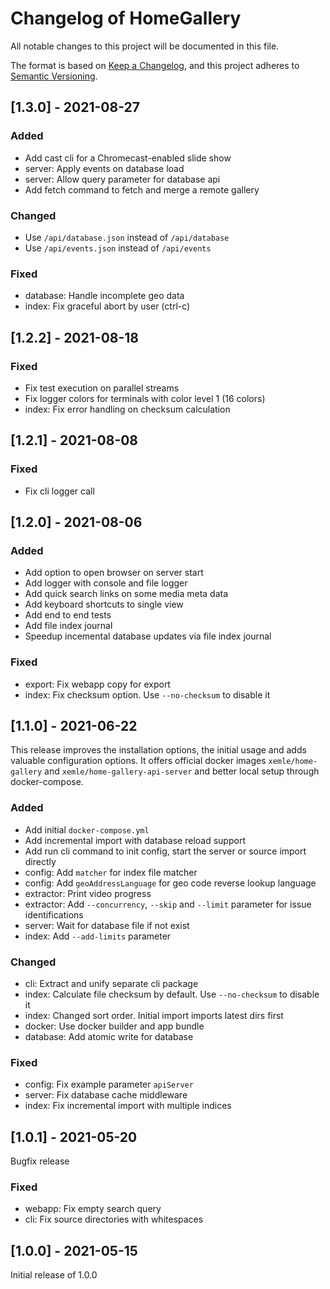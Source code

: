 # Changelog of HomeGallery

All notable changes to this project will be documented in this file.

The format is based on [Keep a Changelog](https://keepachangelog.com/en/1.0.0/),
and this project adheres to [Semantic Versioning](https://semver.org/spec/v2.0.0.html).

## [1.3.0] - 2021-08-27

### Added

- Add cast cli for a Chromecast-enabled slide show
- server: Apply events on database load
- server: Allow query parameter for database api
- Add fetch command to fetch and merge a remote gallery

### Changed

- Use `/api/database.json` instead of `/api/database`
- Use `/api/events.json` instead of `/api/events`

### Fixed

- database: Handle incomplete geo data
- index: Fix graceful abort by user (ctrl-c)

## [1.2.2] - 2021-08-18

### Fixed

- Fix test execution on parallel streams
- Fix logger colors for terminals with color level 1 (16 colors)
- index: Fix error handling on checksum calculation

## [1.2.1] - 2021-08-08

### Fixed

- Fix cli logger call

## [1.2.0] - 2021-08-06

### Added

- Add option to open browser on server start
- Add logger with console and file logger
- Add quick search links on some media meta data
- Add keyboard shortcuts to single view
- Add end to end tests
- Add file index journal
- Speedup incemental database updates via file index journal

### Fixed

- export: Fix webapp copy for export
- index: Fix checksum option. Use `--no-checksum` to disable it

## [1.1.0] - 2021-06-22

This release improves the installation options, the initial usage
and adds valuable configuration options.
It offers official docker images `xemle/home-gallery` and `xemle/home-gallery-api-server`
and better local setup through docker-compose.

### Added

- Add initial `docker-compose.yml`
- Add incremental import with database reload support
- Add run cli command to init config, start the server or source import directly
- config: Add `matcher` for index file matcher
- config: Add `geoAddressLanguage` for geo code reverse lookup language
- extractor: Print video progress
- extractor: Add `--concurrency`, `--skip` and `--limit` parameter for issue identifications
- server: Wait for database file if not exist
- index: Add `--add-limits` parameter

### Changed

- cli: Extract and unify separate cli package
- index: Calculate file checksum by default. Use `--no-checksum` to disable it
- index: Changed sort order. Initial import imports latest dirs first
- docker: Use docker builder and app bundle
- database: Add atomic write for database

### Fixed

- config: Fix example parameter `apiServer`
- server: Fix database cache middleware
- index: Fix incremental import with multiple indices

## [1.0.1] - 2021-05-20

Bugfix release

### Fixed

- webapp: Fix empty search query
- cli: Fix source directories with whitespaces

## [1.0.0] - 2021-05-15

Initial release of 1.0.0
